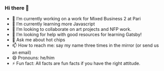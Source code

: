 ### Hi there 👋

- 🔭 I’m currently working on a work for Mixed Business 2 at Pari
- 🌱 I’m currently learning more Javascript
- 👯 I’m looking to collaborate on art projects and NFP work. 
- 🤔 I’m looking for help with good resources for learning Gatsby!
- 💬 Ask me about hot chips
- 📫 How to reach me: say my name three times in the mirror (or send us an email)
- 😄 Pronouns: he/him
- ⚡ Fun fact: All facts are fun facts if you have the right attitude. 

<!--
**NathanWra/NathanWra** is a ✨ _special_ ✨ repository because its `README.md` (this file) appears on your GitHub profile.

Here are some ideas to get you started:

- 🔭 I’m currently working on ...
- 🌱 I’m currently learning ...
- 👯 I’m looking to collaborate on ...
- 🤔 I’m looking for help with ...
- 💬 Ask me about ...
- 📫 How to reach me: ...
- 😄 Pronouns: ...
- ⚡ Fun fact: ...
-->
